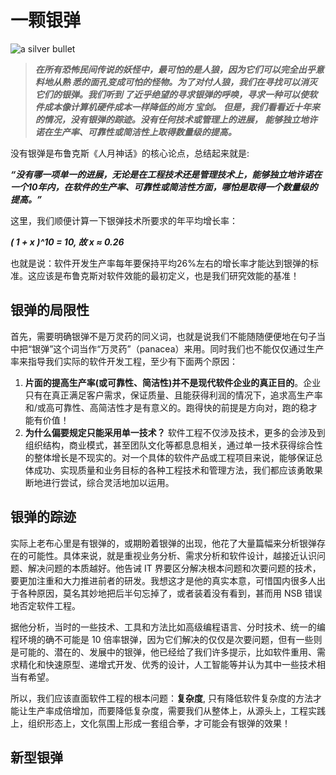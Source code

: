 # 一颗银弹

![a silver bullet](https://s1.locimg.com/2023/10/27/71e477e45f006.jpeg)

> ***在所有恐怖民间传说的妖怪中，最可怕的是人狼，因为它们可以完全出乎意料地从熟
悉的面孔变成可怕的怪物。为了对付人狼，我们在寻找可以消灭它们的银弹。我们听到
了近乎绝望的寻求银弹的呼唤，寻求一种可以使软件成本像计算机硬件成本一样降低的尚方
宝剑。***
> ***但是，我们看看近十年来的情况，没有银弹的踪迹。没有任何技术或管理上的进展，
能够独立地许诺在生产率、可靠性或简洁性上取得数量级的提高。***

没有银弹是布鲁克斯《人月神话》的核心论点，总结起来就是:

***“没有哪一项单一的进展，无论是在工程技术还是管理技术上，能够独立地许诺在一个10年内，在软件的生产率、可靠性或简洁性方面，哪怕是取得一个数量级的提高。”***

这里，我们顺便计算一下银弹技术所要求的年平均增长率：

***( 1 + x )^10 = 10, 故 x ≈ 0.26***

也就是说：软件开发生产率每年要保持平均26%左右的增长率才能达到银弹的标准。这应该是布鲁克斯对软件效能的最初定义，也是我们研究效能的基准！

## 银弹的局限性

首先，需要明确银弹不是万灵药的同义词，也就是说我们不能随随便便地在句子当中把“银弹”这个词当作“万灵药”（panacea）来用。同时我们也不能仅仅通过生产率来指导我们实际的软件开发工程，至少有下面两个原因：

1. **片面的提高生产率(或可靠性、简洁性)并不是现代软件企业的真正目的**。企业只有在真正满足客户需求，保证质量、且能获得利润的情况下，追求高生产率和/或高可靠性、高简洁性才是有意义的。跑得快的前提是方向对，跑的稳才能有价值！
2. **为什么偏要规定只能采用单一技术？** 软件工程不仅涉及技术，更多的会涉及到组织结构，商业模式，甚至团队文化等都息息相关，通过单一技术获得综合性的整体增长是不现实的。对一个具体的软件产品或工程项目来说，能够保证总体成功、实现质量和业务目标的各种工程技术和管理方法，我们都应该勇敢果断地进行尝试，综合灵活地加以运用。

## 银弹的踪迹

实际上老布心里是有银弹的，或期盼着银弹的出现，他花了大量篇幅来分析银弹存在的可能性。具体来说，就是重视业务分析、需求分析和软件设计，越接近认识问题、解决问题的本质越好。他告诫 IT 界要区分解决根本问题和次要问题的技术，要更加注重和大力推进前者的研发。我想这才是他的真实本意，可惜国内很多人出于各种原因，莫名其妙地把后半句忘掉了，或者装着没有看到，甚而用 NSB 错误地否定软件工程。

据他分析，当时的一些技术、工具和方法比如高级编程语言、分时技术、统一的编程环境的确不可能是 10 倍率银弹，因为它们解决的仅仅是次要问题，但有一些则是可能的、潜在的、发展中的银弹，他已经给了我们许多提示，比如软件重用、需求精化和快速原型、递增式开发、优秀的设计，人工智能等并认为其中一些技术相当有希望。

所以，我们应该直面软件工程的根本问题：**复杂度**, 只有降低软件复杂度的方法才能让生产率成倍增加，而要降低复杂度，需要我们从整体上，从源头上，工程实践上，组织形态上，文化氛围上形成一套组合拳，才可能会有银弹的效果！

## 新型银弹

